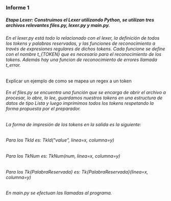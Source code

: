 ### Informe 1

##### Etapa Lexer: Construimos el Lexer utilizando Python, se utilizan tres archivos relevantes files.py, lexer.py y main.py.

###### En el lexer.py está todo lo relacionado con el lexer, la definición de todos los tokens y palabras reservadas, y las funciones de reconocimiento a través de expresiones regulares de dichos tokens. Cada funcione se define con el nombre t_{TOKEN} que es necesario para el reconocimiento de los tokens. Además hay una funcion de reconocimiento de errores llamada t_error.

Explicar un ejemplo de como se mapea un regex a un token

###### En el files.py se encuentra una función que se encarga de abrir el archivo a procesar, lo abre, lo lee, guardamos nuestros tokens en una estructura de datos de tipo Lista y luego imprimimos todos los tokens respetando la forma propuesta por el preparador.

###### La forma de impresión de los tokens en la salida es la siguiente:
###### Para los TkId es: TkId("value", linea=x, columna=y)
###### Para los TkNum es: TkNum(num, linea=x, columna=y)
###### Para los Tk{PalabraReservada} es: Tk{PalabraReservada}(linea=x, columna=y)

###### En main.py se efectuan las llamadas al programa.